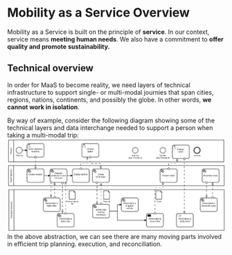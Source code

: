# Mobility as a Service Overview

Mobility as a Service is built on the principle of **service**. In our context, service means **meeting human needs**. We also have a commitment to **offer quality and promote sustainability.**

## Technical overview

In order for MaaS to become reality, we need layers of technical infrastructure to support single- or multi-modal journies that span cities, regions, nations, continents, and possibly the globe. In other words, **we cannot work in isolation**.

By way of example, consider the following diagram showing some of the technical layers and data interchange needed to support a person when taking a multi-modal trip:![](/resources/multi-modal_user_journey_data_flow.png)In the above abstraction, we can see there are many moving parts involved in efficient trip planning. execution, and reconciliation.

